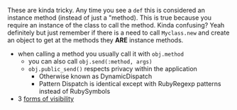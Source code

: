 These are kinda tricky. Any time you see a `def` this is considered an instance method (instead of just a "method). This is true because you require an instance of the class to call the method. Kinda confusing? Yeah definitely but just remember if there is a need to call `Myclass.new` and create an object to get at the methods they __ARE__ instance methods.

* when calling a method you usually call it with `obj.method`
  * you can also call `obj.send(:method, args)`
  * `obj.public_send()` respects privacy within the application
    * Otherwise known as DynamicDispatch
    * Pattern Dispatch is identical except with RubyRegexp patterns instead of RubySymbols
* 3 [forms of visibility][1]

[1]: PrivatePublicProtectedMethods